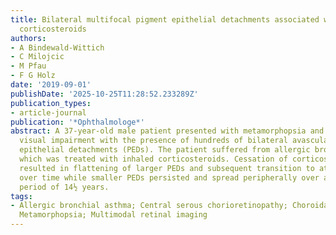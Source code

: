 ```yaml
---
title: Bilateral multifocal pigment epithelial detachments associated with inhaled
  corticosteroids
authors:
- A Bindewald-Wittich
- C Milojcic
- M Pfau
- F G Holz
date: '2019-09-01'
publishDate: '2025-10-25T11:28:52.233289Z'
publication_types:
- article-journal
publication: '*Ophthalmologe*'
abstract: A 37-year-old male patient presented with metamorphopsia and unilateral
  visual impairment with the presence of hundreds of bilateral avascular retinal pigment
  epithelial detachments (PEDs). The patient suffered from allergic bronchial asthma
  which was treated with inhaled corticosteroids. Cessation of corticosteroid treatment
  resulted in flattening of larger PEDs and subsequent transition to atrophic areas
  over time while smaller PEDs persisted and spread peripherally over an observation
  period of 14½ years.
tags:
- Allergic bronchial asthma; Central serous chorioretinopathy; Choroidal hyperpermeability;
  Metamorphopsia; Multimodal retinal imaging
---
```

